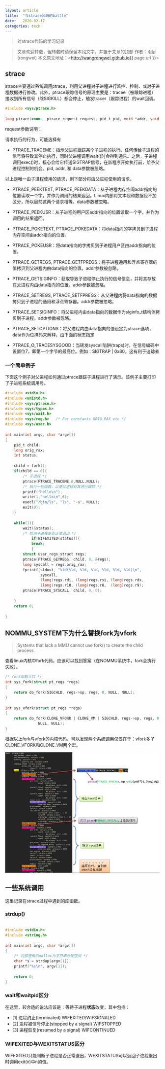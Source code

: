 ```yaml
---
layout: article
title:  "与strace源码的battle"
date:   2020-02-17
categories: tech
---
```


> 对strace代码的学习记录

> 文章欢迎转载，但转载时请保留本段文字，并置于文章的顶部
> 作者：雨庭(rongwei)
> 本文原文地址：<http://wangrongwei.github.io{{ page.url }}>

## strace

strace主要通过系统调用ptrace，利用父进程对子进程进行监控、控制、或对子进程数据进行修改。此外，ptrace跟踪信号的原理主要是：tracee（被跟踪进程）接收到所有信号（除SIGKILL）都会停止，触发tracer（跟踪进程）的wait回调。

```c
#include <sys/ptrace.h>

long ptrace(enum __ptrace_request request, pid_t pid, void *addr, void *data);
```

request参数说明：

请求执行的行为，可能选择有

- PTRACE_TRACEME：指示父进程跟踪某个子进程的执行。任何传给子进程的信号将导致其停止执行，同时父进程调用wait()时会得到通告。之后，子进程调用exec()时，核心会给它传送SIGTRAP信号，在新程序开始执行前，给予父进程控制的机会。pid, addr, 和 data参数被忽略。

以上是唯一由子进程使用的请求，剩下部分将由父进程使用的请求。

- PTRACE_PEEKTEXT, PTRACE_PEEKDATA：从子进程内存空间addr指向的位置读取一个字，并作为调用的结果返回。Linux内部对文本段和数据段不加区分，所以目前这两个请求相等。data参数被忽略。

- PTRACE_PEEKUSR：从子进程的用户区addr指向的位置读取一个字，并作为调用的结果返回。

- PTRACE_POKETEXT, PTRACE_POKEDATA：将data指向的字拷贝到子进程内存空间由addr指向的位置。

- PTRACE_POKEUSR：将data指向的字拷贝到子进程用户区由addr指向的位置。

- PTRACE_GETREGS, PTRACE_GETFPREGS：将子进程通用和浮点寄存器的值拷贝到父进程内由data指向的位置。addr参数被忽略。

- PTRACE_GETSIGINFO：获取导致子进程停止执行的信号信息，并将其存放在父进程内由data指向的位置。addr参数被忽略。

- PTRACE_SETREGS, PTRACE_SETFPREGS：从父进程内将data指向的数据拷贝到子进程的通用和浮点寄存器。addr参数被忽略。

- PTRACE_SETSIGINFO：将父进程内由data指向的数据作为siginfo_t结构体拷贝到子进程。addr参数被忽略。

- PTRACE_SETOPTIONS：将父进程内由data指向的值设定为ptrace选项，data作为位掩码来解释，由下面的标志指定

- PTRACE_O_TRACESYSGOOD：当转发syscall陷阱(traps)时，在信号编码中设置位7，即第一个字节的最高位。例如：SIGTRAP | 0x80。这有利于追踪者

### 一个简单例子

下面这个例子对父进程如何通过ptrace跟踪子进程进行了演示。该例子主要打印了子进程系统调用号。

```c
#include <stdio.h>
#include <unistd.h>
#include <sys/ptrace.h>
#include <sys/types.h>
#include <sys/wait.h>
#include <sys/reg.h>   /* For constants ORIG_RAX etc */
#include <sys/user.h>

int main(int argc, char *argv[])
{
	pid_t child;
	long orig_rax;
	int status;
	
	child = fork();
	if(child == 0){
   		/* 子进程 */
        ptrace(PTRACE_TRACEME,0,NULL,NULL);
		/* 执行一些函数，以便父进程对其进行跟踪 */
		printf("hello\n");
		write(1,"hello\n",6);
		execl("/bin/ls", "ls", "-a", NULL);
		exit(0);
	}
	
	while(1){
		wait(&status);
		/* 检测子进程是否正常退出 */
        	if(WIFEXITED(status)){ 
			break;
        	}
		struct user_regs_struct regs;
		ptrace(PTRACE_GETREGS, child, 0, &regs);
		long syscall = regs.orig_rax;
		fprintf(stdout, "%ld(%ld, %ld, %ld, %ld, %ld, %ld)\n",
		        syscall,
		        (long)regs.rdi, (long)regs.rsi, (long)regs.rdx,
		        (long)regs.r10, (long)regs.r8,  (long)regs.r9);
		ptrace(PTRACE_SYSCALL, child, 0, 0);
			
	}
	return 0;

}

```


## NOMMU_SYSTEM下为什么替换fork为vfork

>Systems that lack a MMU cannot use fork() to create the child process.

查看linux内核中fork代码，应该可以找到答案（在NOMMU系统中，fork会执行失败）。

```c
/* fork函数入口 */
int sys_fork(struct pt_regs *regs)
{
	return do_fork(SIGCHLD, regs->sp, regs, 0, NULL, NULL);
}

int sys_vfork(struct pt_regs *regs)
{
	return do_fork(CLONE_VFORK | CLONE_VM | SIGCHLD, regs->sp, regs, 0,
		       NULL, NULL);
}

```

根据以上fork与vfork的内核代码，可以发现两个系统调用仅仅在于：vfork多了CLONE_VFORK和CLONE_VM两个宏。


![](./images/2020-02-20-00-30-30.png)


## 一些系统调用

这里记录在strace过程中遇到的库函数。

### strdup()

```c

#include <stdio.h>
#include <string.h>

int main(int argc, char *argv[])
{
    /* 内部使用的malloc为字符串分配空间 */
    char *s = strdup(argv[1]);
    printf("%s\n", argv[1]);

    return 0;
}

```

### wait和waitpid区分

在这里，较合适的说法应该是：等待子进程**状态**改变，其中包括：

- [1] 进程终止(terminated) WIFEXITED/WIFSIGNALED
- [2] 进程被信号停止(stopped by a signal) WIFSTOPPED
- [3] 进程恢复(resumed by a signal) WIFCONTINUED

### WIFEXITED与WEXITSTATUS区分

WIFEXITED只能判断子进程是否正常退出，WEXITSTATUS可以返回子进程退出时调用exit(n)中n的值。

